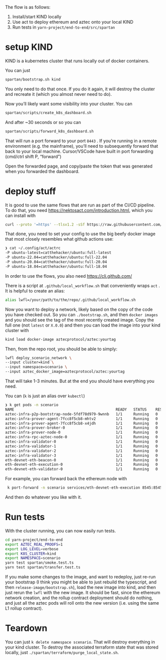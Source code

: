 The flow is as follows:

1. Install/start KIND locally
2. Use act to deploy ethereum and aztec onto your local KIND
3. Run tests in `yarn-project/end-to-end/src/spartan`

# setup KIND

KIND is a kubernetes cluster that runs locally out of docker containers.

You can just

```bash
spartan/bootstrap.sh kind
```

You only need to do that once. If you do it again, it will destroy the cluster and recreate it (which you almost never need to do).

Now you’ll likely want some visibility into your cluster. You can

```bash
spartan/scripts/create_k8s_dashboard.sh
```

And after ~30 seconds or so you can

```bash
spartan/scripts/forward_k8s_dashboard.sh
```

That will run a port forward to your port `8443` . If you’re running in a remote environment (e.g. the mainframe), you’ll need to subsequently forward that back to your local machine. Cursor/VSCode have built in port forwarding (cmd/ctrl shift P, “forward”)

Open the forwarded page, and copy/paste the token that was generated when you forwarded the dashboard.

# deploy stuff

It is good to use the same flows that are run as part of the CI/CD pipeline. To do that, you need https://nektosact.com/introduction.html, which you can install with

```bash
curl --proto '=https' --tlsv1.2 -sSf https://raw.githubusercontent.com/nektos/act/master/install.sh | sudo bash
```

That done, you need to set your config to use the big beefy docker image that most closely resembles what github actions use:

```bash
❯ cat ~/.config/act/actrc
-P ubuntu-latest=catthehacker/ubuntu:full-latest
-P ubuntu-22.04=catthehacker/ubuntu:full-22.04
-P ubuntu-20.04=catthehacker/ubuntu:full-20.04
-P ubuntu-18.04=catthehacker/ubuntu:full-18.04
```

In order to use the flows, you also need https://cli.github.com/

There is a script at `.github/local_workflow.sh` that conveniently wraps `act` . It is helpful to create an alias:

```bash
alias lwfl=/your/path/to/the/repo/.github/local_workflow.sh
```

Now you want to deploy a network, likely based on the copy of the code you have checked out. So you can `./bootstrap.sh`, and then `docker images` and you should see the tag of the most recently created image. Copy the full one (not `latest` or `X.0.0`) and then you can load the image into your kind cluster with

```bash
kind load docker-image aztecprotocol/aztec:yourtag
```

Then, from the repo root, you should be able to simply:

```bash
lwfl deploy_scenario_network \
--input cluster=kind \
--input namespace=scenario \
--input aztec_docker_image=aztecprotocol/aztec:yourtag
```

That will take 1-3 minutes. But at the end you should have everything you need.

You can (`k` is just an alias over `kubectl`)

```bash
❯ k get pods -n scenario
NAME                                              READY   STATUS    RESTARTS   AGE
aztec-infra-p2p-bootstrap-node-5fdf78d979-9wnnb   1/1     Running   0          119m
aztec-infra-prover-agent-7fcc8f5cb8-mhtv2         1/1     Running   0          119m
aztec-infra-prover-agent-7fcc8f5cb8-x4jdh         1/1     Running   0          119m
aztec-infra-prover-broker-0                       1/1     Running   0          119m
aztec-infra-prover-node-0                         1/1     Running   0          119m
aztec-infra-rpc-aztec-node-0                      1/1     Running   0          119m
aztec-infra-validator-0                           1/1     Running   0          119m
aztec-infra-validator-1                           1/1     Running   0          119m
aztec-infra-validator-2                           1/1     Running   0          119m
aztec-infra-validator-3                           1/1     Running   0          119m
eth-devnet-eth-beacon-0                           1/1     Running   0          135m
eth-devnet-eth-execution-0                        1/1     Running   0          135m
eth-devnet-eth-validator-0                        1/1     Running   0          135m

```

For example, you can forward back the ethereum node with

```bash
 k port-forward -n scenario services/eth-devnet-eth-execution 8545:8545
```

And then do whatever you like with it.

# Run tests

With the cluster running, you can now easily run tests.

```bash
cd yarn-project/end-to-end
export AZTEC_REAL_PROOFS=1
export LOG_LEVEL=verbose
export K8S_CLUSTER=kind
export NAMESPACE=scenario
yarn test spartan/smoke.test.ts
yarn test spartan/transfer.test.ts
```

If you make some changes to the image, and want to redeploy, just re-run your bootstrap (I think you might be able to just rebuild the typescript, and then `release-image/bootstrap.sh`), load the new image into kind, and then just rerun the `lwfl` with the new image. It should be fast, since the ethereum network creation, and the rollup contract deployment should do nothing, and just all the aztec pods will roll onto the new version (i.e. using the same L1 rollup contract).

# Teardown

You can just `k delete namespace scenario`. That will destroy everything in your kind cluster. To destroy the associated terraform state that was stored locally, just `./spartan/terraform/purge_local_state.sh`.
